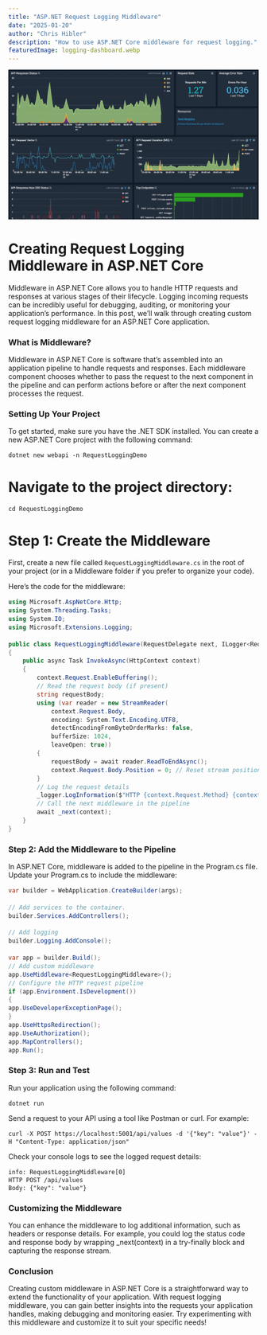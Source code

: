 ```yaml
---
title: "ASP.NET Request Logging Middleware"
date: "2025-01-20"
author: "Chris Hibler"
description: "How to use ASP.NET Core middleware for request logging."
featuredImage: logging-dashboard.webp
---
```


![Request Dashboard](logging-dashboard.webp)

# Creating Request Logging Middleware in ASP.NET Core

Middleware in ASP.NET Core allows you to handle HTTP requests and responses at various stages of their lifecycle. Logging incoming requests can be incredibly useful for debugging, auditing, or monitoring your application’s performance. In this post, we’ll walk through creating custom request logging middleware for an ASP.NET Core application.

### What is Middleware?

Middleware in ASP.NET Core is software that’s assembled into an application pipeline to handle requests and responses. Each middleware component chooses whether to pass the request to the next component in the pipeline and can perform actions before or after the next component processes the request.

### Setting Up Your Project

To get started, make sure you have the .NET SDK installed. You can create a new ASP.NET Core project with the following command:

```shell
dotnet new webapi -n RequestLoggingDemo
```

# Navigate to the project directory:

```shell
cd RequestLoggingDemo
```

# Step 1: Create the Middleware

First, create a new file called `RequestLoggingMiddleware.cs` in the root of your project (or in a Middleware folder if you prefer to organize your code).

Here’s the code for the middleware:

```csharp
using Microsoft.AspNetCore.Http;
using System.Threading.Tasks;
using System.IO;
using Microsoft.Extensions.Logging;

public class RequestLoggingMiddleware(RequestDelegate next, ILogger<RequestLoggingMiddleware> logger)
{
    public async Task InvokeAsync(HttpContext context)
    {
        context.Request.EnableBuffering();
        // Read the request body (if present)
        string requestBody;
        using (var reader = new StreamReader(
            context.Request.Body,
            encoding: System.Text.Encoding.UTF8,
            detectEncodingFromByteOrderMarks: false,
            bufferSize: 1024,
            leaveOpen: true))
        {
            requestBody = await reader.ReadToEndAsync();
            context.Request.Body.Position = 0; // Reset stream position
        }
        // Log the request details
        _logger.LogInformation($"HTTP {context.Request.Method} {context.Request.Path} {context.Request.QueryString}\nBody: {requestBody}");
        // Call the next middleware in the pipeline
        await _next(context);
    }
}

```

### Step 2: Add the Middleware to the Pipeline

In ASP.NET Core, middleware is added to the pipeline in the Program.cs file. Update your Program.cs to include the middleware:

```csharp
var builder = WebApplication.CreateBuilder(args);

// Add services to the container.
builder.Services.AddControllers();

// Add logging
builder.Logging.AddConsole();

var app = builder.Build();
// Add custom middleware
app.UseMiddleware<RequestLoggingMiddleware>();
// Configure the HTTP request pipeline
if (app.Environment.IsDevelopment())
{
app.UseDeveloperExceptionPage();
}
app.UseHttpsRedirection();
app.UseAuthorization();
app.MapControllers();
app.Run();
```

### Step 3: Run and Test

Run your application using the following command:

```shell
dotnet run
```

Send a request to your API using a tool like Postman or curl. For example:

```shell
curl -X POST https://localhost:5001/api/values -d '{"key": "value"}' -H "Content-Type: application/json"
```

Check your console logs to see the logged request details:

```
info: RequestLoggingMiddleware[0]
HTTP POST /api/values
Body: {"key": "value"}
```

### Customizing the Middleware

You can enhance the middleware to log additional information, such as headers or response details. For example, you could log the status code and response body by wrapping \_next(context) in a try-finally block and capturing the response stream.

### Conclusion

Creating custom middleware in ASP.NET Core is a straightforward way to extend the functionality of your application. With request logging middleware, you can gain better insights into the requests your application handles, making debugging and monitoring easier. Try experimenting with this middleware and customize it to suit your specific needs!
